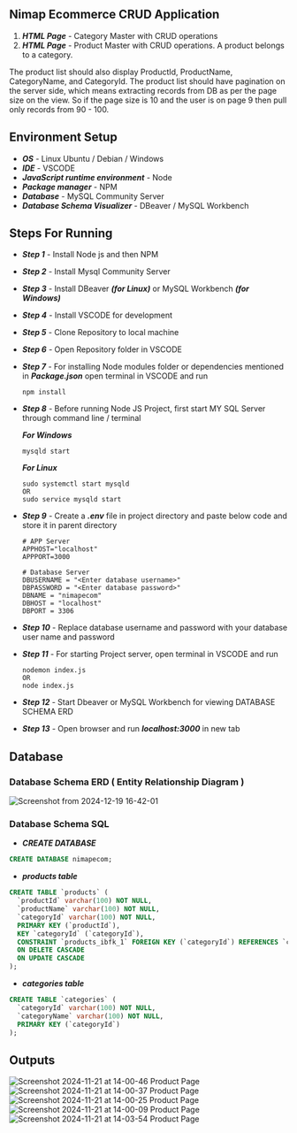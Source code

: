 ## Nimap Ecommerce CRUD Application
1. ***HTML Page*** - Category Master with CRUD operations
2. ***HTML Page*** - Product Master with CRUD operations. A product belongs to a category.

The product list should also display ProductId, ProductName, CategoryName, and CategoryId.
The product list should have pagination on the server side, which means extracting records from DB as per the page size on the view.
So if the page size is 10 and the user is on page 9 then pull only records from 90 - 100.

## Environment Setup
- ***OS*** - Linux Ubuntu / Debian / Windows
- ***IDE*** - VSCODE
- ***JavaScript runtime environment*** - Node
- ***Package manager*** - NPM
- ***Database*** - MySQL Community Server
- ***Database Schema Visualizer*** - DBeaver / MySQL Workbench

## Steps For Running
- ***Step 1*** - Install Node js and then NPM
- ***Step 2*** - Install Mysql Community Server
- ***Step 3*** - Install DBeaver ***(for Linux)*** or MySQL Workbench ***(for Windows)***
- ***Step 4*** - Install VSCODE for development
- ***Step 5*** - Clone Repository to local machine
- ***Step 6*** - Open Repository folder in VSCODE
- ***Step 7*** - For installing Node modules folder or dependencies mentioned  in ***Package.json*** open terminal in VSCODE and run
  ```
  npm install
  ```
- ***Step 8*** - Before running Node JS Project, first start MY SQL Server through command line / terminal

  ***For Windows***
  ```
  mysqld start
  ```

  ***For Linux***
  ```
  sudo systemctl start mysqld
  OR
  sudo service mysqld start
  ```
- ***Step 9*** - Create a ***.env*** file in project directory and paste below code and store it in parent directory
    ```
    # APP Server
    APPHOST="localhost"
    APPPORT=3000
    
    # Database Server
    DBUSERNAME = "<Enter database username>"
    DBPASSWORD = "<Enter database password>"
    DBNAME = "nimapecom"
    DBHOST = "localhost"
    DBPORT = 3306
  
    ```
- ***Step 10*** - Replace database username and password with your database user name and password
- ***Step 11*** - For starting Project server, open terminal in VSCODE and run 
  ```
  nodemon index.js
  OR
  node index.js
  ```
- ***Step 12*** - Start Dbeaver or MySQL Workbench for viewing DATABASE SCHEMA ERD
- ***Step 13*** - Open browser and run ***localhost:3000*** in new tab

## Database
### Database Schema ERD ( Entity Relationship Diagram )
![Screenshot from 2024-12-19 16-42-01](https://github.com/user-attachments/assets/85628c6b-058c-41fe-a1ce-7711c8c5626f)

### Database Schema SQL
- ***CREATE DATABASE***
```sql
CREATE DATABASE nimapecom;
```

- ***products table***
```sql
CREATE TABLE `products` (
  `productId` varchar(100) NOT NULL,
  `productName` varchar(100) NOT NULL,
  `categoryId` varchar(100) NOT NULL,
  PRIMARY KEY (`productId`),
  KEY `categoryId` (`categoryId`),
  CONSTRAINT `products_ibfk_1` FOREIGN KEY (`categoryId`) REFERENCES `categories` (`categoryId`)
  ON DELETE CASCADE
  ON UPDATE CASCADE
);
```

- ***categories table***
```sql
CREATE TABLE `categories` (
  `categoryId` varchar(100) NOT NULL,
  `categoryName` varchar(100) NOT NULL,
  PRIMARY KEY (`categoryId`)
);
```

## Outputs
![Screenshot 2024-11-21 at 14-00-46 Product Page](https://github.com/user-attachments/assets/667b6f49-8715-4651-86b4-c47415c7c1c5)
![Screenshot 2024-11-21 at 14-00-37 Product Page](https://github.com/user-attachments/assets/7e5fea51-e757-4b8a-977e-3af746c566d6)
![Screenshot 2024-11-21 at 14-00-25 Product Page](https://github.com/user-attachments/assets/83d7c06b-742c-4047-89c7-ff439f5b72f8)
![Screenshot 2024-11-21 at 14-00-09 Product Page](https://github.com/user-attachments/assets/7c34b8d2-c67a-401a-837d-3c4554f7008c)
![Screenshot 2024-11-21 at 14-03-54 Product Page](https://github.com/user-attachments/assets/648b960d-b96e-448e-9ca6-9f9f29301edd)


